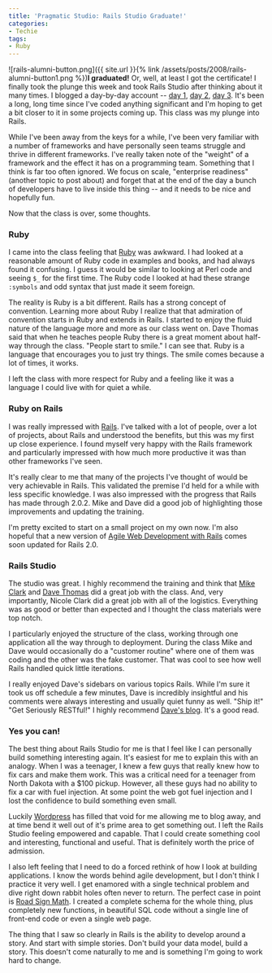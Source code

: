 ```yaml
---
title: 'Pragmatic Studio: Rails Studio Graduate!'
categories:
- Techie
tags:
- Ruby
---
```


![rails-alumni-button.png]({{ site.url }}{% link /assets/posts/2008/rails-alumni-button1.png %})**I graduated!** Or, well, at least I got the certificate!
I finally took the plunge this week and took Rails Studio after thinking about it many times. I blogged a day-by-day account -- [day 1](http://www.slashthing.com/pragmatic-studio-rails-studio-day-1/), [day 2](http://www.slashthing.com/pragmatic-studio-rails-studio-day-2/), [day 3](http://www.slashthing.com/pragmatic-studio-rails-studio-day-3/). It's been a long, long time since I've coded anything significant and I'm hoping to get a bit closer to it in some projects coming up. This class was my plunge into Rails.

While I've been away from the keys for a while, I've been very familiar with a number of frameworks and have personally seen teams struggle and thrive in different frameworks. I've really taken note of the "weight" of a framework and the effect it has on a programming team. Something that I think is far too often ignored. We focus on scale, "enterprise readiness" (another topic to post about) and forget that at the end of the day a bunch of developers have to live inside this thing -- and it needs to be nice and hopefully fun.

Now that the class is over, some thoughts.

<!-- more -->

### Ruby

I came into the class feeling that [Ruby](http://www.ruby-lang.org/) was awkward. I had looked at a reasonable amount of Ruby code in examples and books, and had always found it confusing. I guess it would be similar to looking at Perl code and seeing `$_` for the first time. The Ruby code I looked at had these strange `:symbols` and odd syntax that just made it seem foreign.

The reality is Ruby is a bit different. Rails has a strong concept of convention. Learning more about Ruby I realize that that admiration of convention starts in Ruby and extends in Rails. I started to enjoy the fluid nature of the language more and more as our class went on. Dave Thomas said that when he teaches people Ruby there is a great moment about half-way through the class. "People start to smile." I can see that. Ruby is a language that encourages you to just try things. The smile comes because a lot of times, it works.

I left the class with more respect for Ruby and a feeling like it was a language I could live with for quiet a while.

### Ruby on Rails

I was really impressed with [Rails](http://www.rubyonrails.com/). I've talked with a lot of people, over a lot of projects, about Rails and understood the benefits, but this was my first up close experience. I found myself very happy with the Rails framework and particularly impressed with how much more productive it was than other frameworks I've seen.

It's really clear to me that many of the projects I've thought of would be very achievable in Rails. This validated the premise I'd held for a while with less specific knowledge. I was also impressed with the progress that Rails has made through 2.0.2. Mike and Dave did a good job of highlighting those improvements and updating the training.

I'm pretty excited to start on a small project on my own now. I'm also hopeful that a new version of [Agile Web Development with Rails](http://www.pragprog.com/titles/rails2) comes soon updated for Rails 2.0.

### Rails Studio

The studio was great. I highly recommend the training and think that [Mike Clark](http://www.clarkware.com/) and [Dave Thomas](http://pragdave.pragprog.com/) did a great job with the class. And, very importantly, Nicole Clark did a great job with all of the logistics. Everything was as good or better than expected and I thought the class materials were top notch.

I particularly enjoyed the structure of the class, working through one application all the way through to deployment. During the class Mike and Dave would occasionally do a "customer routine" where one of them was coding and the other was the fake customer. That was cool to see how well Rails handled quick little iterations.

I really enjoyed Dave's sidebars on various topics Rails. While I'm sure it took us off schedule a few minutes, Dave is incredibly insightful and his comments were always interesting and usually quiet funny as well. "Ship it!" "Get Seriously RESTful!" I highly recommend [Dave's blog](http://pragdave.pragprog.com/). It's a good read.

### Yes you can!

The best thing about Rails Studio for me is that I feel like I can personally build something interesting again. It's easiest for me to explain this with an analogy. When I was a teenager, I knew a few guys that really knew how to fix cars and make them work. This was a critical need for a teenager from North Dakota with a $100 pickup. However, all these guys had no ability to fix a car with fuel injection. At some point the web got fuel injection and I lost the confidence to build something even small.

Luckily [Wordpress](http://www.wordpress.org/) has filled that void for me allowing me to blog away, and at time bend it well out of it's prime area to get something out. I left the Rails Studio feeling empowered and capable. That I could create something cool and interesting, functional and useful. That is definitely worth the price of admission.

I also left feeling that I need to do a forced rethink of how I look at building applications. I know the words behind agile development, but I don't think I practice it very well. I get enamored with a single technical problem and dive right down rabbit holes often never to return. The perfect case in point is [Road Sign Math](http://www.roadsignmath.com/). I created a complete schema for the whole thing, plus completely new functions, in beautiful SQL code without a single line of front-end code or even a single web page.

The thing that I saw so clearly in Rails is the ability to develop around a story. And start with simple stories. Don't build your data model, build a story. This doesn't come naturally to me and is something I'm going to work hard to change.
